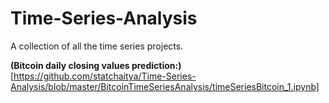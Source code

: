# Time-Series-Analysis
A collection of all the time series projects.

**(Bitcoin daily closing values prediction:)**[https://github.com/statchaitya/Time-Series-Analysis/blob/master/BitcoinTimeSeriesAnalysis/timeSeriesBitcoin_1.ipynb]
